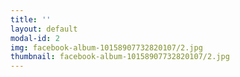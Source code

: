 ```yaml
---
title: ''
layout: default
modal-id: 2
img: facebook-album-10158907732820107/2.jpg
thumbnail: facebook-album-10158907732820107/2.jpg
---
```

